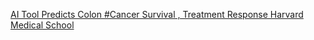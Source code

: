 [AI Tool Predicts Colon #Cancer Survival , Treatment Response   Harvard Medical School](https://qi.tc/qi/112700)